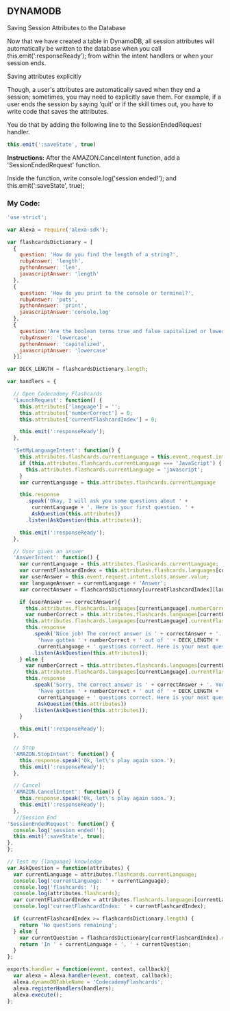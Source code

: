 ## DYNAMODB

Saving Session Attributes to the Database

Now that we have created a table in DynamoDB, all session attributes will automatically be written to the database when you call this.emit(‘:responseReady’); from within the intent handlers or when your session ends.

Saving attributes explicitly

Though, a user's attributes are automatically saved when they end a session; sometimes, you may need to explicitly save them. For example, if a user ends the session by saying ‘quit’ or if the skill times out, you have to write code that saves the attributes.

You do that by adding the following line to the SessionEndedRequest handler.
```js
this.emit(':saveState', true)
```
**Instructions:**
After the AMAZON.CancelIntent function, add a 'SessionEndedRequest' function.

Inside the function, write console.log('session ended!'); and this.emit(':saveState', true);

### **My Code:**
```js
'use strict';

var Alexa = require('alexa-sdk');

var flashcardsDictionary = [
  {
    question: 'How do you find the length of a string?',
    rubyAnswer: 'length',
    pythonAnswer: 'len',
    javascriptAnswer: 'length'
  },
  {
    question: 'How do you print to the console or terminal?',
    rubyAnswer: 'puts',
    pythonAnswer: 'print',
    javascriptAnswer:'console.log'
  },
  {
    question:'Are the boolean terms true and false capitalized or lowercase?',
    rubyAnswer: 'lowercase',
    pythonAnswer: 'capitalized',
    javascriptAnswer: 'lowercase'
  }];

var DECK_LENGTH = flashcardsDictionary.length;

var handlers = {

  // Open Codecademy Flashcards
  'LaunchRequest': function() {
    this.attributes['language'] = '';
    this.attributes['numberCorrect'] = 0;
    this.attributes['currentFlashcardIndex'] = 0;

    this.emit(':responseReady');
  },

  'SetMyLanguageIntent': function() {
    this.attributes.flashcards.currentLanguage = this.event.request.intent.slots.languages.value;
    if (this.attributes.flashcards.currentLanguage === 'JavaScript') {
      this.attributes.flashcards.currentLanguage = 'javascript';
    }
    var currentLanguage = this.attributes.flashcards.currentLanguage

    this.response
      .speak('Okay, I will ask you some questions about ' +
        currentLanguage + '. Here is your first question. ' + 
        AskQuestion(this.attributes))
      .listen(AskQuestion(this.attributes));

    this.emit(':responseReady');
  },

  // User gives an answer
  'AnswerIntent': function() {
    var currentLanguage = this.attributes.flashcards.currentLanguage;
    var currentFlashcardIndex = this.attributes.flashcards.languages[currentLanguage].currentFlashcardIndex;
    var userAnswer = this.event.request.intent.slots.answer.value;
    var languageAnswer = currentLanguage + 'Answer';
    var correctAnswer = flashcardsDictionary[currentFlashcardIndex][languageAnswer];

    if (userAnswer == correctAnswer){
      this.attributes.flashcards.languages[currentLanguage].numberCorrect++;
      var numberCorrect = this.attributes.flashcards.languages[currentLanguage].numberCorrect;
      this.attributes.flashcards.languages[currentLanguage].currentFlashcardIndex++;
      this.response
        .speak('Nice job! The correct answer is ' + correctAnswer + '. You ' +
          'have gotten ' + numberCorrect + ' out of ' + DECK_LENGTH + ' ' +
          currentLanguage + ' questions correct. Here is your next question. ' + AskQuestion(this.attributes))
        .listen(AskQuestion(this.attributes));
    } else {
      var numberCorrect = this.attributes.flashcards.languages[currentLanguage].numberCorrect;
      this.attributes.flashcards.languages[currentLanguage].currentFlashcardIndex++;
      this.response
        .speak('Sorry, the correct answer is ' + correctAnswer + '. You ' +
          'have gotten ' + numberCorrect + ' out of ' + DECK_LENGTH + ' ' +
          currentLanguage + ' questions correct. Here is your next question. ' + 
          AskQuestion(this.attributes))
        .listen(AskQuestion(this.attributes));
    }

    this.emit(':responseReady');
  },

  // Stop
  'AMAZON.StopIntent': function() {
    this.response.speak('Ok, let\'s play again soon.');
    this.emit(':responseReady');
  },

  // Cancel
  'AMAZON.CancelIntent': function() {
    this.response.speak('Ok, let\'s play again soon.');
    this.emit(':responseReady');
  },
   //Session End
'SessionEndedRequest': function() {
  console.log('session ended!');
  this.emit(':saveState', true);
},
};

// Test my {language} knowledge
var AskQuestion = function(attributes) {
  var currentLanguage = attributes.flashcards.currentLanguage;
  console.log('currentLanguage: ' + currentLanguage);
  console.log('flashcards: ');
  console.log(attributes.flashcards);
  var currentFlashcardIndex = attributes.flashcards.languages[currentLanguage].currentFlashcardIndex;
  console.log('currentFlashcardIndex: ' + currentFlashcardIndex);

  if (currentFlashcardIndex >= flashcardsDictionary.length) {
    return 'No questions remaining';
  } else {
    var currentQuestion = flashcardsDictionary[currentFlashcardIndex].question;
    return 'In ' + currentLanguage + ', ' + currentQuestion;
  }
};

exports.handler = function(event, context, callback){
  var alexa = Alexa.handler(event, context, callback);
  alexa.dynamoDBTableName = 'CodecademyFlashcards';
  alexa.registerHandlers(handlers);
  alexa.execute();
};
```

